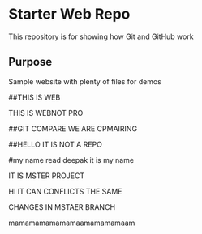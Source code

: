 # Starter Web Repo

This repository is for showing how Git and GitHub work

## Purpose

Sample website with plenty of files for demos

##THIS IS WEB

THIS IS WEBNOT PRO

##GIT COMPARE
WE ARE CPMAIRING

##HELLO IT IS NOT A REPO

#my name read deepak
it is my name

IT IS MSTER PROJECT

HI IT CAN CONFLICTS THE SAME

CHANGES IN MSTAER BRANCH

mamamamamamamaamamamamaam

